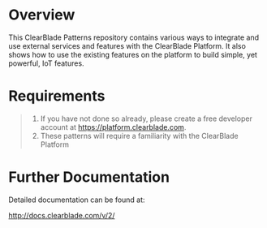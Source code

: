 # Overview


This ClearBlade Patterns repository contains various ways to integrate and use external services and features with the ClearBlade Platform. It also shows how to use the existing features on the platform to build simple, yet powerful, IoT features. 

# Requirements

>1. If you have not done so already, please create a free developer account at https://platform.clearblade.com. 
>2. These patterns will require a familiarity with the ClearBlade Platform

# Further Documentation

Detailed documentation can be found at:

http://docs.clearblade.com/v/2/
